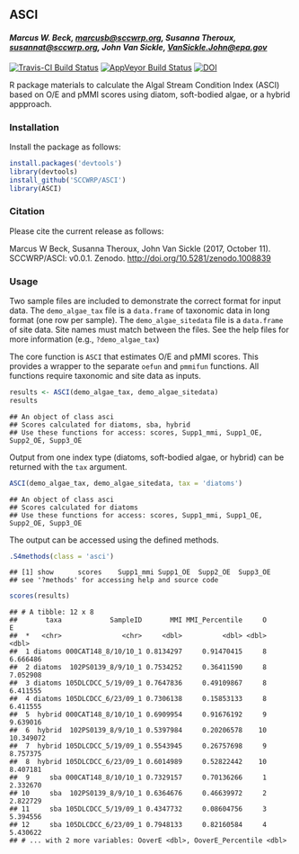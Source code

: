 
## ASCI

#### *Marcus W. Beck, marcusb@sccwrp.org, Susanna Theroux, susannat@sccwrp.org, John Van Sickle, VanSickle.John@epa.gov*

[![Travis-CI Build Status](https://travis-ci.org/SCCWRP/ASCI.svg?branch=master)](https://travis-ci.org/SCCWRP/ASCI)
[![AppVeyor Build Status](https://ci.appveyor.com/api/projects/status/github/SCCWRP/ASCI?branch=master&svg=true)](https://ci.appveyor.com/project/SCCWRP/ASCI)
[![DOI](https://zenodo.org/badge/106055957.svg)](https://zenodo.org/badge/latestdoi/106055957)

R package materials to calculate the Algal Stream Condition Index (ASCI) based on O/E and pMMI scores using diatom, soft-bodied algae, or a hybrid appproach.

### Installation

Install the package as follows:


```r
install.packages('devtools')
library(devtools)
install_github('SCCWRP/ASCI')
library(ASCI)
```

### Citation

Please cite the current release as follows:

Marcus W Beck, Susanna Theroux, John Van Sickle (2017, October 11). SCCWRP/ASCI: v0.0.1. Zenodo. http://doi.org/10.5281/zenodo.1008839

### Usage

Two sample files are included to demonstrate the correct format for input data. The `demo_algae_tax` file is a `data.frame` of taxonomic data in long format (one row per sample).  The `demo_algae_sitedata` file is a `data.frame` of site data.  Site names must match between the files. See the help files for more information (e.g., `?demo_algae_tax`)

The core function is `ASCI` that estimates O/E and pMMI scores.  This provides a wrapper to the separate `oefun` and `pmmifun` functions. All functions require taxonomic and site data as inputs. 


```r
results <- ASCI(demo_algae_tax, demo_algae_sitedata)
results
```

```
## An object of class asci 
## Scores calculated for diatoms, sba, hybrid 
## Use these functions for access: scores, Supp1_mmi, Supp1_OE, Supp2_OE, Supp3_OE
```

Output from one index type (diatoms, soft-bodied algae, or hybrid) can be returned with the `tax` argument.

```r
ASCI(demo_algae_tax, demo_algae_sitedata, tax = 'diatoms')
```

```
## An object of class asci 
## Scores calculated for diatoms 
## Use these functions for access: scores, Supp1_mmi, Supp1_OE, Supp2_OE, Supp3_OE
```

The output can be accessed using the defined methods.

```r
.S4methods(class = 'asci')
```

```
## [1] show      scores    Supp1_mmi Supp1_OE  Supp2_OE  Supp3_OE 
## see '?methods' for accessing help and source code
```

```r
scores(results)
```

```
## # A tibble: 12 x 8
##       taxa            SampleID       MMI MMI_Percentile     O         E
##  *   <chr>               <chr>     <dbl>          <dbl> <dbl>     <dbl>
##  1 diatoms 000CAT148_8/10/10_1 0.8134297     0.91470415     8  6.666486
##  2 diatoms  102PS0139_8/9/10_1 0.7534252     0.36411590     8  7.052908
##  3 diatoms 105DLCDCC_5/19/09_1 0.7647836     0.49109867     8  6.411555
##  4 diatoms 105DLCDCC_6/23/09_1 0.7306138     0.15853133     8  6.411555
##  5  hybrid 000CAT148_8/10/10_1 0.6909954     0.91676192     9  9.639016
##  6  hybrid  102PS0139_8/9/10_1 0.5397984     0.20206578    10 10.349072
##  7  hybrid 105DLCDCC_5/19/09_1 0.5543945     0.26757698     9  8.757375
##  8  hybrid 105DLCDCC_6/23/09_1 0.6014989     0.52822442    10  8.407181
##  9     sba 000CAT148_8/10/10_1 0.7329157     0.70136266     1  2.332670
## 10     sba  102PS0139_8/9/10_1 0.6364676     0.46639972     2  2.822729
## 11     sba 105DLCDCC_5/19/09_1 0.4347732     0.08604756     3  5.394556
## 12     sba 105DLCDCC_6/23/09_1 0.7948133     0.82160584     4  5.430622
## # ... with 2 more variables: OoverE <dbl>, OoverE_Percentile <dbl>
```



